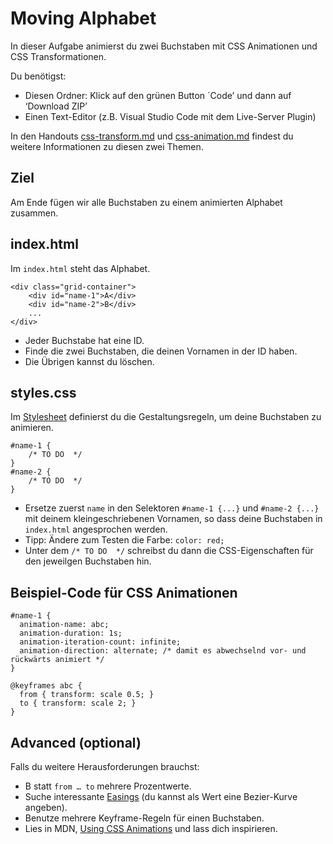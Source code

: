 # Moving Alphabet

In dieser Aufgabe animierst du zwei Buchstaben mit CSS Animationen und CSS Transformationen.

Du benötigst:
- Diesen Ordner: Klick auf den grünen Button ´Code’ und dann auf ‘Download ZIP’
- Einen Text-Editor (z.B. Visual Studio Code mit dem Live-Server Plugin)

In den Handouts [css-transform.md](css-transform.pdf) und [css-animation.md](css-animation.pdf) findest du weitere Informationen zu diesen zwei Themen.

## Ziel

Am Ende fügen wir alle Buchstaben zu einem animierten Alphabet zusammen.

## index.html

Im `index.html` steht das Alphabet.

```
<div class="grid-container">
    <div id="name-1">A</div>
    <div id="name-2">B</div>
    ...
</div>
```

- Jeder Buchstabe hat eine ID.
- Finde die zwei Buchstaben, die deinen Vornamen in der ID haben.
- Die Übrigen kannst du löschen.


## styles.css
Im [Stylesheet](styles.css) definierst du die Gestaltungsregeln, um deine Buchstaben zu animieren. 

```
#name-1 {
    /* TO DO  */
}
#name-2 {
    /* TO DO  */
}
```

- Ersetze zuerst `name` in den Selektoren `#name-1 {...}` und `#name-2 {...}` mit deinem kleingeschriebenen Vornamen, so dass deine Buchstaben in `index.html` angesprochen werden.
- Tipp: Ändere zum Testen die Farbe: `color: red;`
- Unter dem `/* TO DO  */` schreibst du dann die CSS-Eigenschaften für den jeweilgen Buchstaben hin.

## Beispiel-Code für CSS Animationen

```
#name-1 {
  animation-name: abc;
  animation-duration: 1s;
  animation-iteration-count: infinite;
  animation-direction: alternate; /* damit es abwechselnd vor- und rückwärts animiert */
}

@keyframes abc {
  from { transform: scale 0.5; }
  to { transform: scale 2; }
}
```

## Advanced (optional)

Falls du weitere Herausforderungen brauchst:

- B statt `from … to` mehrere Prozentwerte.
- Suche interessante [Easings](https://easings.web) (du kannst als Wert eine Bezier-Kurve angeben).
- Benutze mehrere Keyframe-Regeln für einen Buchstaben.
- Lies in MDN, [Using CSS Animations](https://developer.mozilla.org/en-US/docs/Web/CSS/CSS_Animations/Using_CSS_animations) und lass dich inspirieren.
